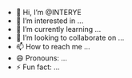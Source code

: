 - 👋 Hi, I’m @INTERYE
- 👀 I’m interested in ...
- 🌱 I’m currently learning ...
- 💞️ I’m looking to collaborate on ...
- 📫 How to reach me ...
- 😄 Pronouns: ...
- ⚡ Fun fact: ...

<!---
INTERYE/INTERYE is a ✨ special ✨ repository because its `README.md` (this file) appears on your GitHub profile.
You can click the Preview link to take a look at your changes.
--->
